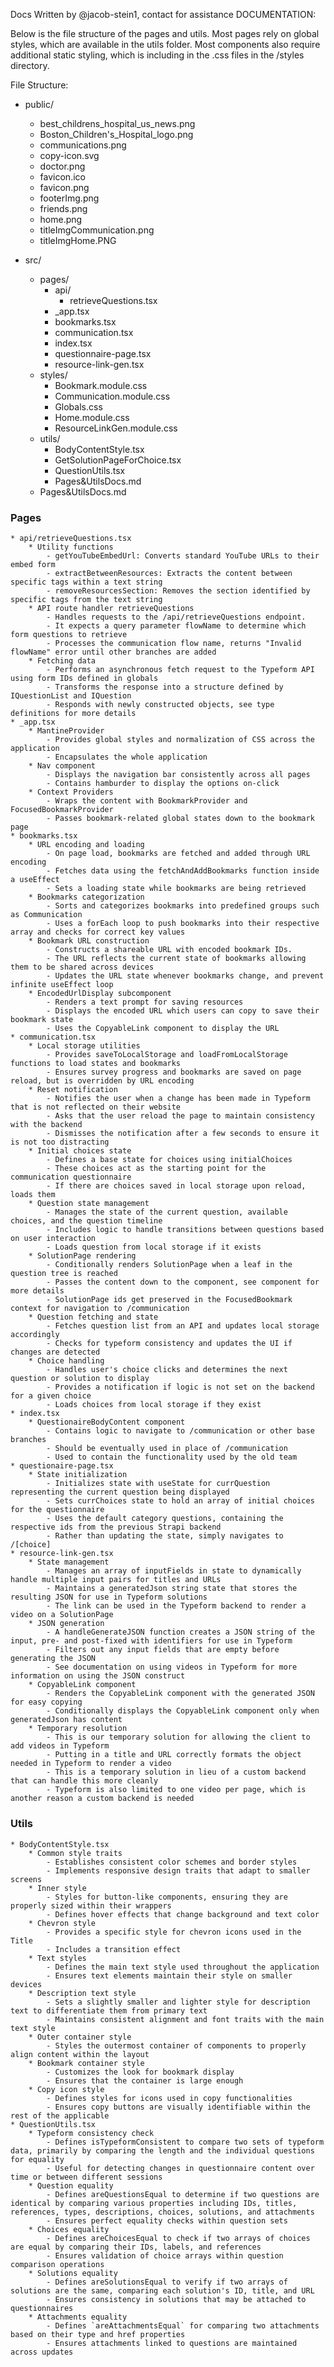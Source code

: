 Docs Written by @jacob-stein1, contact for assistance
DOCUMENTATION:

Below is the file structure of the pages and utils. Most pages rely on global styles, which are available in the utils folder. Most components also require additional static styling, which is including in the .css files in the /styles directory.

File Structure:

- public/
  - best_childrens_hospital_us_news.png
  - Boston_Children's_Hospital_logo.png
  - communications.png
  - copy-icon.svg
  - doctor.png
  - favicon.ico
  - favicon.png
  - footerImg.png
  - friends.png
  - home.png
  - titleImgCommunication.png
  - titleImgHome.PNG

- src/
  - pages/
    - api/
      - retrieveQuestions.tsx
    - _app.tsx
    - bookmarks.tsx
    - communication.tsx
    - index.tsx
    - questionnaire-page.tsx
    - resource-link-gen.tsx
  - styles/
    - Bookmark.module.css
    - Communication.module.css
    - Globals.css
    - Home.module.css
    - ResourceLinkGen.module.css
  - utils/
    - BodyContentStyle.tsx
    - GetSolutionPageForChoice.tsx
    - QuestionUtils.tsx
    - Pages&UtilsDocs.md
  - Pages&UtilsDocs.md

### Pages

    * api/retrieveQuestions.tsx
        * Utility functions
            - getYouTubeEmbedUrl: Converts standard YouTube URLs to their embed form
            - extractBetweenResources: Extracts the content between specific tags within a text string
            - removeResourcesSection: Removes the section identified by specific tags from the text string
        * API route handler retrieveQuestions
            - Handles requests to the /api/retrieveQuestions endpoint.
            - It expects a query parameter flowName to determine which form questions to retrieve
            - Processes the communication flow name, returns "Invalid flowName" error until other branches are added
        * Fetching data
            - Performs an asynchronous fetch request to the Typeform API using form IDs defined in globals
            - Transforms the response into a structure defined by IQuestionList and IQuestion
            - Responds with newly constructed objects, see type definitions for more details
    * _app.tsx
        * MantineProvider
            - Provides global styles and normalization of CSS across the application
            - Encapsulates the whole application
        * Nav component
            - Displays the navigation bar consistently across all pages
            - Contains hamburder to display the options on-click
        * Context Providers
            - Wraps the content with BookmarkProvider and FocusedBookmarkProvider
            - Passes bookmark-related global states down to the bookmark page
    * bookmarks.tsx
        * URL encoding and loading
            - On page load, bookmarks are fetched and added through URL encoding
            - Fetches data using the fetchAndAddBookmarks function inside a useEffect
            - Sets a loading state while bookmarks are being retrieved
        * Bookmarks categorization
            - Sorts and categorizes bookmarks into predefined groups such as Communication
            - Uses a forEach loop to push bookmarks into their respective array and checks for correct key values
        * Bookmark URL construction
            - Constructs a shareable URL with encoded bookmark IDs.
            - The URL reflects the current state of bookmarks allowing them to be shared across devices
            - Updates the URL state whenever bookmarks change, and prevent infinite useEffect loop
        * EncodedUrlDisplay subcomponent
            - Renders a text prompt for saving resources
            - Displays the encoded URL which users can copy to save their bookmark state
            - Uses the CopyableLink component to display the URL
    * communication.tsx
        * Local storage utilities
            - Provides saveToLocalStorage and loadFromLocalStorage functions to load states and bookmarks
            - Ensures survey progress and bookmarks are saved on page reload, but is overridden by URL encoding
        * Reset notification
            - Notifies the user when a change has been made in Typeform that is not reflected on their website
            - Asks that the user reload the page to maintain consistency with the backend
            - Dismisses the notification after a few seconds to ensure it is not too distracting
        * Initial choices state
            - Defines a base state for choices using initialChoices
            - These choices act as the starting point for the communication questionnaire
            - If there are choices saved in local storage upon reload, loads them
        * Question state management
            - Manages the state of the current question, available choices, and the question timeline
            - Includes logic to handle transitions between questions based on user interaction
            - Loads question from local storage if it exists
        * SolutionPage rendering
            - Conditionally renders SolutionPage when a leaf in the question tree is reached
            - Passes the content down to the component, see component for more details
            - SolutionPage ids get preserved in the FocusedBookmark context for navigation to /communication
        * Question fetching and state
            - Fetches question list from an API and updates local storage accordingly
            - Checks for typeform consistency and updates the UI if changes are detected
        * Choice handling
            - Handles user's choice clicks and determines the next question or solution to display
            - Provides a notification if logic is not set on the backend for a given choice
            - Loads choices from local storage if they exist
    * index.tsx
        * QuestionaireBodyContent component
            - Contains logic to navigate to /communication or other base branches
            - Should be eventually used in place of /communication
            - Used to contain the functionality used by the old team
    * questionaire-page.tsx
        * State initialization
            - Initializes state with useState for currQuestion representing the current question being displayed
            - Sets currChoices state to hold an array of initial choices for the questionnaire
            - Uses the default category questions, containing the respective ids from the previous Strapi backend
            - Rather than updating the state, simply navigates to /[choice]
    * resource-link-gen.tsx
        * State management
            - Manages an array of inputFields in state to dynamically handle multiple input pairs for titles and URLs
            - Maintains a generatedJson string state that stores the resulting JSON for use in Typeform solutions
            - The link can be used in the Typeform backend to render a video on a SolutionPage
        * JSON generation
            - A handleGenerateJSON function creates a JSON string of the input, pre- and post-fixed with identifiers for use in Typeform
            - Filters out any input fields that are empty before generating the JSON
            - See documentation on using videos in Typeform for more information on using the JSON construct
        * CopyableLink component 
            - Renders the CopyableLink component with the generated JSON for easy copying
            - Conditionally displays the CopyableLink component only when generatedJson has content
        * Temporary resolution
            - This is our temporary solution for allowing the client to add videos in Typeform
            - Putting in a title and URL correctly formats the object needed in Typeform to render a video
            - This is a temporary solution in lieu of a custom backend that can handle this more cleanly
            - Typeform is also limited to one video per page, which is another reason a custom backend is needed


### Utils

    * BodyContentStyle.tsx
        * Common style traits
            - Establishes consistent color schemes and border styles
            - Implements responsive design traits that adapt to smaller screens
        * Inner style
            - Styles for button-like components, ensuring they are properly sized within their wrappers
            - Defines hover effects that change background and text color
        * Chevron style
            - Provides a specific style for chevron icons used in the Title
            - Includes a transition effect
        * Text styles
            - Defines the main text style used throughout the application
            - Ensures text elements maintain their style on smaller devices
        * Description text style
            - Sets a slightly smaller and lighter style for description text to differentiate them from primary text
            - Maintains consistent alignment and font traits with the main text style
        * Outer container style
            - Styles the outermost container of components to properly align content within the layout
        * Bookmark container style
            - Customizes the look for bookmark display
            - Ensures that the container is large enough
        * Copy icon style
            - Defines styles for icons used in copy functionalities
            - Ensures copy buttons are visually identifiable within the rest of the applicable
    * QuestionUtils.tsx
        * Typeform consistency check
            - Defines isTypeformConsistent to compare two sets of typeform data, primarily by comparing the length and the individual questions for equality
            - Useful for detecting changes in questionnaire content over time or between different sessions
        * Question equality
            - Defines areQuestionsEqual to determine if two questions are identical by comparing various properties including IDs, titles, references, types, descriptions, choices, solutions, and attachments
            - Ensures perfect equality checks within question sets
        * Choices equality
            - Defines areChoicesEqual to check if two arrays of choices are equal by comparing their IDs, labels, and references
            - Ensures validation of choice arrays within question comparison operations
        * Solutions equality
            - Defines areSolutionsEqual to verify if two arrays of solutions are the same, comparing each solution's ID, title, and URL
            - Ensures consistency in solutions that may be attached to questionnaires
        * Attachments equality
            - Defines `areAttachmentsEqual` for comparing two attachments based on their type and href properties
            - Ensures attachments linked to questions are maintained across updates


